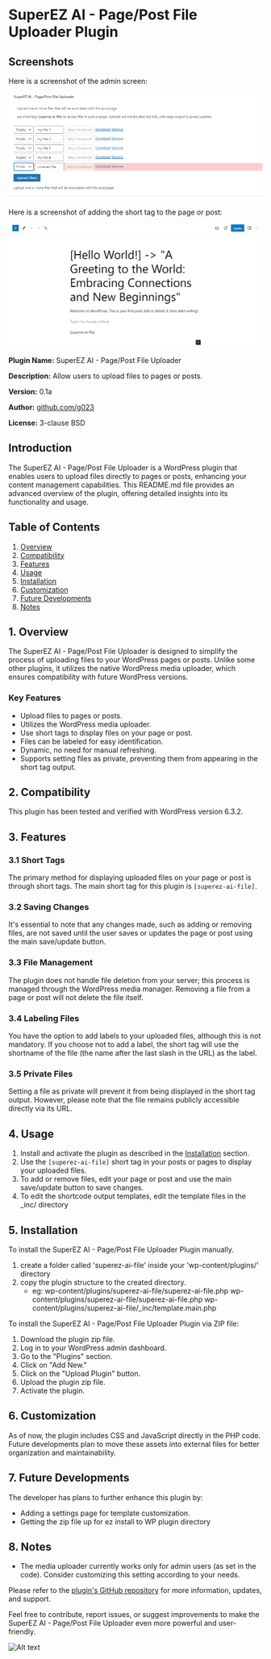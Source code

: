 # SuperEZ AI - Page/Post File Uploader Plugin


## Screenshots

Here is a screenshot of the admin screen:

![Screenshot](https://github.com/g023/SuperEZ-AI-Page-Post-File-Uploader/raw/main/screenshots/admin_screen.png)


Here is a screenshot of adding the short tag to the page or post:

![Screenshot](https://github.com/g023/SuperEZ-AI-Page-Post-File-Uploader/blob/main/screenshots/post_edit.png)


**Plugin Name:** SuperEZ AI - Page/Post File Uploader

**Description:** Allow users to upload files to pages or posts.

**Version:** 0.1a

**Author:** [github.com/g023](https://github.com/g023)

**License:** 3-clause BSD

## Introduction

The SuperEZ AI - Page/Post File Uploader is a WordPress plugin that enables users to upload files directly to pages or posts, enhancing your content management capabilities. This README.md file provides an advanced overview of the plugin, offering detailed insights into its functionality and usage.

## Table of Contents

1. [Overview](#overview)
2. [Compatibility](#compatibility)
3. [Features](#features)
4. [Usage](#usage)
5. [Installation](#installation)
6. [Customization](#customization)
7. [Future Developments](#future-developments)
8. [Notes](#notes)

## 1. Overview

The SuperEZ AI - Page/Post File Uploader is designed to simplify the process of uploading files to your WordPress pages or posts. Unlike some other plugins, it utilizes the native WordPress media uploader, which ensures compatibility with future WordPress versions.

### Key Features

- Upload files to pages or posts.
- Utilizes the WordPress media uploader.
- Use short tags to display files on your page or post.
- Files can be labeled for easy identification.
- Dynamic, no need for manual refreshing.
- Supports setting files as private, preventing them from appearing in the short tag output.

## 2. Compatibility

This plugin has been tested and verified with WordPress version 6.3.2.

## 3. Features

### 3.1 Short Tags

The primary method for displaying uploaded files on your page or post is through short tags. The main short tag for this plugin is `[superez-ai-file]`.

### 3.2 Saving Changes

It's essential to note that any changes made, such as adding or removing files, are not saved until the user saves or updates the page or post using the main save/update button.

### 3.3 File Management

The plugin does not handle file deletion from your server; this process is managed through the WordPress media manager. Removing a file from a page or post will not delete the file itself.

### 3.4 Labeling Files

You have the option to add labels to your uploaded files, although this is not mandatory. If you choose not to add a label, the short tag will use the shortname of the file (the name after the last slash in the URL) as the label.

### 3.5 Private Files

Setting a file as private will prevent it from being displayed in the short tag output. However, please note that the file remains publicly accessible directly via its URL.

## 4. Usage

1. Install and activate the plugin as described in the [Installation](#installation) section.
2. Use the `[superez-ai-file]` short tag in your posts or pages to display your uploaded files.
3. To add or remove files, edit your page or post and use the main save/update button to save changes.
4. To edit the shortcode output templates, edit the template files in the _inc/ directory

## 5. Installation

To install the SuperEZ AI - Page/Post File Uploader Plugin manually.
1. create a folder called 'superez-ai-file' inside your 'wp-content/plugins/' directory
2. copy the plugin structure to the created directory.
   - eg: wp-content/plugins/superez-ai-file/superez-ai-file.php
         wp-content/plugins/superez-ai-file/superez-ai-file.php
         wp-content/plugins/superez-ai-file/_inc/template.main.php

To install the SuperEZ AI - Page/Post File Uploader Plugin via ZIP file:

1. Download the plugin zip file.
2. Log in to your WordPress admin dashboard.
3. Go to the "Plugins" section.
4. Click on "Add New."
5. Click on the "Upload Plugin" button.
6. Upload the plugin zip file.
7. Activate the plugin.

## 6. Customization

As of now, the plugin includes CSS and JavaScript directly in the PHP code. Future developments plan to move these assets into external files for better organization and maintainability.

## 7. Future Developments

The developer has plans to further enhance this plugin by:

- Adding a settings page for template customization.
- Getting the zip file up for ez install to WP plugin directory

## 8. Notes

- The media uploader currently works only for admin users (as set in the code). Consider customizing this setting according to your needs.

Please refer to the [plugin's GitHub repository](https://github.com/g023/SuperEZ-AI-Page-Post-File-Uploader) for more information, updates, and support.

Feel free to contribute, report issues, or suggest improvements to make the SuperEZ AI - Page/Post File Uploader even more powerful and user-friendly.

 ![Alt text](/relative/path/to/img.jpg?raw=true "Optional Title")
